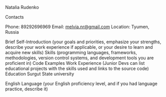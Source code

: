 
Natalia Rudenko

Contacts

Phone: 89292696969
Email: melvia.nr@gmail.com
Location: Tyumen, Russia



Brief Self-Introduction (your goals and priorities, emphasize your strengths, describe your work experience if applicable, or your desire to learn and acquire new skills)
Skills (programming languages, frameworks, methodologies, version control systems, and development tools you are proficient in)
Code Examples
Work Experience (Junior Devs can list educational projects with the skills used and links to the source code)
Education 
Surgut State university

English Language (your English proficiency level, and if you had language practice, describe it)

